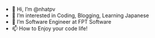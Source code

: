 - 👋 Hi, I’m @nhatpv
- 👀 I’m interested in Coding, Blogging, Learning Japanese
- 🌱 I’m Software Engineer at FPT Software
- 📫 How to Enjoy your code life!
